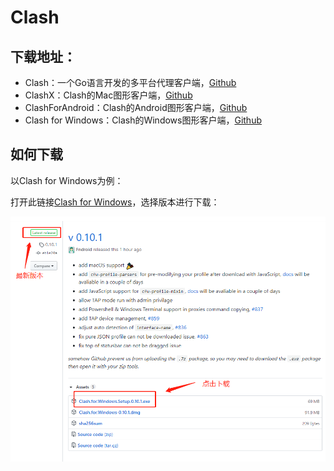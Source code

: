 # Clash

## 下载地址： <a id="&#x540D;&#x8BCD;"></a>

* Clash：一个Go语言开发的多平台代理客户端，[Github](https://github.com/Dreamacro/clash)
* ClashX：Clash的Mac图形客户端，[Github](https://github.com/yichengchen/clashX)
* ClashForAndroid：Clash的Android图形客户端，[Github](https://github.com/Kr328/ClashForAndroid)
* Clash for Windows：Clash的Windows图形客户端，[Github](https://github.com/Fndroid/clash_for_windows_pkg)

## 如何下载

以Clash for Windows为例：

打开此链接[Clash for Windows](https://github.com/Fndroid/clash_for_windows_pkg/releases)，选择版本进行下载：

![](.gitbook/assets/image.png)

